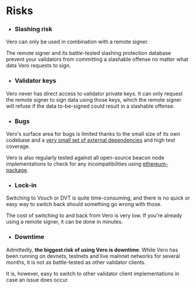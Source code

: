 # Risks

- ### Slashing risk

Vero can only be used in combination with a remote signer.

The remote signer and its battle-tested slashing protection
database prevent your validators from committing
a slashable offense no matter what data Vero requests to
sign.

- ### Validator keys

Vero never has direct access to validator private keys.
It can only request the remote signer to sign data
using those keys, which the remote signer will refuse
if the data to-be-signed could result in a slashable offense.

- ### Bugs

Vero's surface area for bugs is limited thanks to
the small size of its own codebase and a [very small set
of external dependencies](../pyproject.toml)
and high test coverage.

Vero is also regularly tested against all
open-source beacon node implementations
to check for any incompatibilities
using
[ethereum-package](https://github.com/ethpandaops/ethereum-package).

- ### Lock-in

Switching to Vouch or DVT is quite time-consuming,
and there is no quick or easy way to switch back should
something go wrong with those.

The cost of switching to and back from Vero is very low.
If you're already using a remote signer, it can be done
in minutes.

- ### Downtime

Admittedly, **the biggest risk of using Vero is downtime**.
While Vero has been running on devnets, testnets and
live mainnet networks for several months, it is not as
battle-tested as other validator clients.

It is, however, easy to switch to other validator client
implementations in case an issue does occur.

